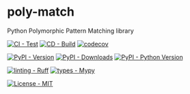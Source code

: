 # poly-match
Python Polymorphic Pattern Matching library

[![CI - Test](https://github.com/TotallyNotRobots/poly-match/actions/workflows/test.yml/badge.svg)](https://github.com/TotallyNotRobots/poly-match/actions/workflows/test.yml)
[![CD - Build](https://github.com/TotallyNotRobots/poly-match/actions/workflows/python-publish.yml/badge.svg)](https://github.com/TotallyNotRobots/poly-match/actions/workflows/python-publish.yml)
[![codecov](https://codecov.io/gh/TotallyNotRobots/poly-match/graph/badge.svg?token=nJqN3RacOa)](https://codecov.io/gh/TotallyNotRobots/poly-match)

[![PyPI - Version](https://img.shields.io/pypi/v/polymatch.svg)](https://pypi.org/project/polymatch/)
[![PyPI - Downloads](https://img.shields.io/pypi/dm/polymatch.svg)](https://pypi.org/project/polymatch/)
[![PyPI - Python Version](https://img.shields.io/pypi/pyversions/polymatch.svg)](https://pypi.org/project/polymatch/)

[![linting - Ruff](https://img.shields.io/endpoint?url=https://raw.githubusercontent.com/astral-sh/ruff/main/assets/badge/v2.json)](https://github.com/astral-sh/ruff)
[![types - Mypy](https://img.shields.io/badge/types-Mypy-blue.svg)](https://github.com/python/mypy)

[![License - MIT](https://img.shields.io/badge/license-MIT-9400d3.svg)](https://spdx.org/licenses/)
